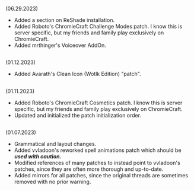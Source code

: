 (06.29.2023)
- Added a section on ReShade installation.
- Added Roboto's ChromieCraft Challenge Modes patch. I know this is server specific, but my friends and family play exclusively on ChromieCraft.
- Added mrthinger's Voiceover AddOn.
##
(01.12.2023)
- Added Avarath's Clean Icon (Wotlk Edition) "patch".
##
(01.11.2023)
- Added Roboto's ChromieCraft Cosmetics patch. I know this is server specific, but my friends and family play exclusively on ChromieCraft.
- Updated and initialized the patch initialization order.
## 
(01.07.2023)  
- Grammatical and layout changes.
- Added vvladoon's reworked spell animations patch which should be _**used with caution.**_
- Modified references of many patches to instead point to vvladoon's patches, since they are often more thorough and up-to-date.
- Added mirrors for all patches, since the original threads are sometimes removed with no prior warning.
